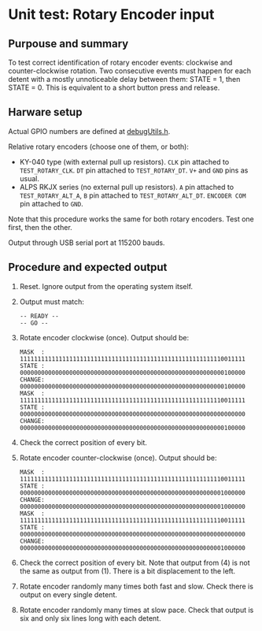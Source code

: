 # Unit test: Rotary Encoder input

## Purpouse and summary

To test correct identification of rotary encoder events: clockwise and counter-clockwise rotation. Two consecutive events must happen for each detent with a mostly unnoticeable delay between them: STATE = 1, then STATE = 0. This is equivalent to a short button press and release.

## Harware setup

Actual GPIO numbers are defined at [debugUtils.h](./debugUtils.h).

Relative rotary encoders (choose one of them, or both):
- KY-040 type (with external pull up resistors). `CLK` pin attached to `TEST_ROTARY_CLK`. `DT` pin attached to `TEST_ROTARY_DT`. `V+` and `GND` pins as usual.
- ALPS RKJX series (no external pull up resistors). `A` pin attached to `TEST_ROTARY_ALT_A`, `B` pin attached to `TEST_ROTARY_ALT_DT`. `ENCODER COM` pin attached to `GND`.

Note that this procedure works the same for both rotary encoders. Test one first, then the other.

Output through USB serial port at 115200 bauds.


## Procedure and expected output

1. Reset. Ignore output from the operating system itself. 
2. Output must match:
   
   ```
   -- READY --
   -- GO --
   ```
3. Rotate encoder clockwise (once). Output should be:
   
   ```
   MASK  : 1111111111111111111111111111111111111111111111111111111110011111
   STATE : 0000000000000000000000000000000000000000000000000000000000100000
   CHANGE: 0000000000000000000000000000000000000000000000000000000000100000
   MASK  : 1111111111111111111111111111111111111111111111111111111110011111
   STATE : 0000000000000000000000000000000000000000000000000000000000000000
   CHANGE: 0000000000000000000000000000000000000000000000000000000000100000
   ```
4. Check the correct position of every bit.
5. Rotate encoder counter-clockwise (once). Output should be:
   
   ```
   MASK  : 1111111111111111111111111111111111111111111111111111111110011111
   STATE : 0000000000000000000000000000000000000000000000000000000001000000
   CHANGE: 0000000000000000000000000000000000000000000000000000000001000000
   MASK  : 1111111111111111111111111111111111111111111111111111111110011111
   STATE : 0000000000000000000000000000000000000000000000000000000000000000
   CHANGE: 0000000000000000000000000000000000000000000000000000000001000000
   ```
6. Check the correct position of every bit. Note that output from (4) is not the same as output from (1). There is a bit displacement to the left.
7. Rotate encoder randomly many times both fast and slow. Check there is output on every single detent.
8. Rotate encoder randomly many times at slow pace. Check that output is six and only six lines long with each detent.
